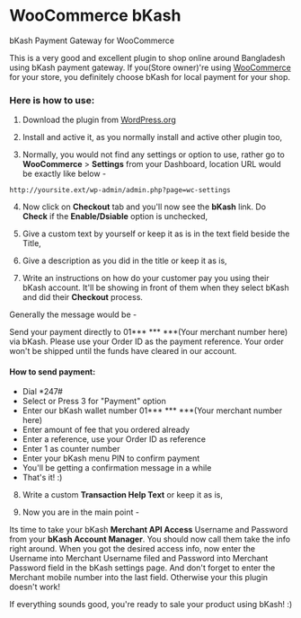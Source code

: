 # WooCommerce bKash

bKash Payment Gateway for WooCommerce

This is a very good and excellent plugin to shop online around Bangladesh using bKash payment gateway. If you(Store owner)'re using [WooCommerce](http://www.woothemes.com/woocommerce/) for your store, you definitely choose bKash for local payment for your shop. 

### Here is how to use:  

1. Download the plugin from [WordPress.org](https://wordpress.org/plugins/woocommerce-bkash/)

2. Install and active it, as you normally install and active other plugin too,

3. Normally, you would not find any settings or option to use, rather go to <strong>WooCommerce</strong> > <strong>Settings</strong> from your Dashboard, location URL would be exactly like below - 

```
http://yoursite.ext/wp-admin/admin.php?page=wc-settings
```

4. Now click on <strong>Checkout</strong> tab and you'll now see the <strong>bKash</strong> link. Do <strong>Check</strong> if the <strong>Enable/Dsiable</strong> option is unchecked,

5. Give a custom text by yourself or keep it as is in the text field beside the Title,

6. Give a description as you did in the title or keep it as is,

7. Write an instructions on how do your customer pay you using their bKash account. It'll be showing in front of them when they select bKash and did their <strong>Checkout</strong> process. 

Generally the message would be - 

Send your payment directly to 01*** *** ***(Your merchant number here) via bKash. Please use your Order ID as the payment reference. Your order won't be shipped until the funds have cleared in our account.

#### How to send payment:

- Dial *247#
- Select or Press 3 for "Payment" option
- Enter our bKash wallet number 01*** *** ***(Your merchant number here)
- Enter amount of fee that you ordered already
- Enter a reference, use your Order ID as reference
- Enter 1 as counter number
- Enter your bKash menu PIN to confirm payment
- You'll be getting a confirmation message in a while
- That's it! :) 

8. Write a custom <strong>Transaction Help Text</strong> or keep it as is,

9. Now you are in the main point - 

Its time to take your bKash <strong>Merchant API Access</strong> Username and Password from your <strong>bKash Account Manager</strong>. You should now call them take the info right around. When you got the desired access info, now enter the Username into Merchant Username filed and Password into Merchant Password field in the bKash settings page. And don't forget to enter the Merchant mobile number into the last field. Otherwise your this plugin doesn't work! 

If everything sounds good, you're ready to sale your product using bKash! :) 